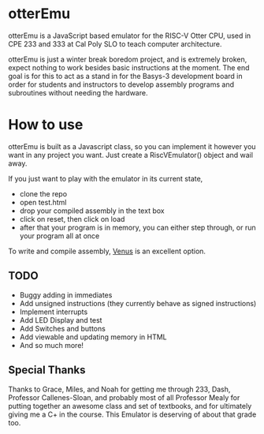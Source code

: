 # otterEmu

otterEmu is a JavaScript based emulator for the RISC-V Otter CPU, used in CPE 233 and 333 at Cal Poly SLO to teach computer architecture. 

otterEmu is just a winter break boredom project, and is extremely broken, expect nothing to work besides basic instructions at the moment. The end goal is for this to act as a stand in for the Basys-3 development board in order for students and instructors to develop assembly programs and subroutines without needing the hardware. 

# How to use

otterEmu is built as a Javascript class, so you can implement it however you want in any project you want. Just create a RiscVEmulator() object and wail away. 

If you just want to play with the emulator in its current state, 
- clone the repo 
- open test.html 
- drop your compiled assembly in the text box
- click on reset, then click on load
- after that your program is in memory, you can either step through, or run your program all at once

To write and compile assembly, [Venus](https://venus.kvakil.me) is an excellent option.

## TODO

- Buggy adding in immediates
- Add unsigned instructions (they currently behave as signed instructions)
- Implement interrupts 
- Add LED Display and test
- Add Switches and buttons
- Add viewable and updating memory in HTML
- And so much more!



## Special Thanks

Thanks to Grace, Miles, and Noah for getting me through 233, Dash, Professor Callenes-Sloan, and probably most of all Professor Mealy for putting together an awesome class and set of textbooks, and for ultimately giving me a C+ in the course. This Emulator is deserving of about that grade too.
